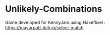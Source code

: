 # Unlikely-Combinations
Game developed for KennyJam using Haxeflixel : https://mayurpatil.itch.io/select-match
